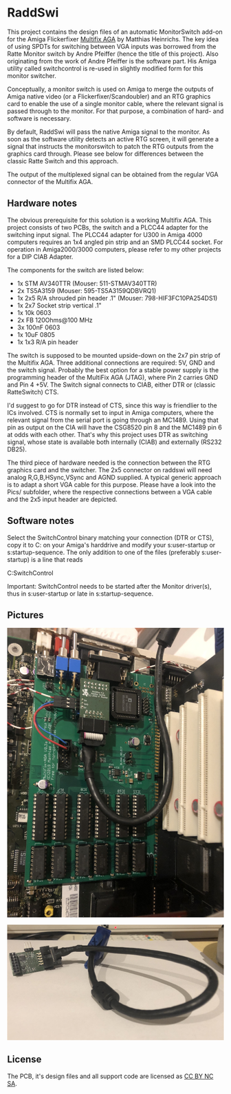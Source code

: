 # RaddSwi
This project contains the design files of an automatic MonitorSwitch add-on for the Amiga Flickerfixer [Multifix AGA](https://gitlab.com/MHeinrichs/multifix-aga) by Matthias Heinrichs.
The key idea of using SPDTs for switching between VGA inputs was borrowed from the Ratte Monitor switch by Andre Pfeiffer (hence the title of this project). Also originating from the work of Andre Pfeiffer is the software part. His Amiga utility called switchcontrol is re-used in slightly modified form for this monitor switcher.

Conceptually, a monitor switch is used on Amiga to merge the outputs of Amiga native video (or a Flickerfixer/Scandoubler) and an RTG graphics card to enable the use of a single monitor cable, where the relevant signal is passed through to the monitor. For that purpose, a combination of hard- and software is necessary. 

By default, RaddSwi will pass the native Amiga signal to the monitor. As soon as the software utility detects an active RTG screen, it will generate a signal that instructs the monitorswitch to patch the RTG outputs from the graphics card through. Please see below for differences between the classic Ratte Switch and this approach.

The output of the multiplexed signal can be obtained from the regular VGA connector of the Multifix AGA.

## Hardware notes 
The obvious prerequisite for this solution is a working Multifix AGA. 
This project consists of two PCBs, the switch and a PLCC44 adapter for the switching input signal. 
The PLCC44 adapter for U300 in Amiga 4000 computers requires an 1x4 angled pin strip and an SMD PLCC44 socket. For operation in Amiga2000/3000 computers, please refer to my other projects for a DIP CIAB Adapter.

The components for the switch are listed below:
- 1x STM AV340TTR (Mouser: 511-STMAV340TTR)
- 2x TS5A3159 (Mouser: 595-TS5A3159QDBVRQ1)
- 1x 2x5 R/A shrouded pin header .1" (Mouser: 798-HIF3FC10PA254DS1)
- 1x 2x7 Socket strip vertical .1"
- 1x 10k 0603
- 2x FB 120Ohms@100 MHz
- 3x 100nF 0603
- 1x 10uF 0805
- 1x 1x3 R/A pin header

The switch is supposed to be mounted upside-down on the 2x7 pin strip of the Multifix AGA. Three additional connections are required: 5V, GND and the switch signal. Probably the best option for a stable power supply is the programming header of the MultiFix AGA (JTAG), where Pin 2 carries GND and Pin 4 +5V. The Switch signal connects to CIAB, either DTR or (classic RatteSwitch) CTS.

I'd suggest to go for DTR instead of CTS, since this way is friendlier to the ICs involved. CTS is normally set to input in Amiga computers, where the relevant signal from the serial port is going through an MC1489. Using that pin as output on the CIA will have the CSG8520 pin 8 and the MC1489 pin 6 at odds with each other. That's why this project uses DTR as switching signal, whose state is available both internally (CIAB) and externally (RS232 DB25).

The third piece of hardware needed is the connection between the RTG graphics card and the switcher. The 2x5 connector on raddswi will need analog R,G,B,HSync,VSync and AGND supplied. A typical generic approach is to adapt a short VGA cable for this purpose. Please have a look into the Pics/ subfolder, where the respective connections between a VGA cable and the 2x5 input header are depicted.

## Software notes
Select the SwitchControl binary matching your connection (DTR or CTS), copy it to C: on your Amiga's harddrive and modify your s:user-startup or s:startup-sequence. The only addition to one of the files (preferably s:user-startup) is a line that reads

C:SwitchControl

Important: SwitchControl needs to be started after the Monitor driver(s), thus in s:user-startup or late in s:startup-sequence. 

## Pictures

![MultiFIXwithRADDSWI](https://github.com/HenrykRichter/RaddSwi/raw/main/Pics/Raddswi_1.JPG)

![Front View](https://github.com/HenrykRichter/RaddSwi/raw/main/Pics/Raddswi_2.JPG)


## License
The PCB, it's design files and all support code are licensed as [CC BY NC SA](https://creativecommons.org/licenses/by-nc-sa/4.0/deed.en).

